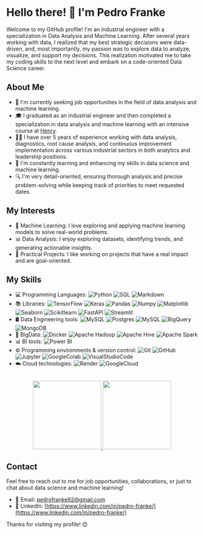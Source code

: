 # Hello there! 👋 I'm Pedro Franke

Welcome to my GitHub profile! I'm an industrial engineer with a specialization in Data Analysis and Machine Learning. After several years working with data, I realized that my best strategic decisions were data-driven, and, most importantly, my passion was to explore data to analyze, visualize, and support my decisions. This realization motivated me to take my coding skills to the next level and embark on a code-oriented Data Science career.

## About Me
- 💼 I'm currently seeking job opportunities in the field of data analysis and machine learning.
- 🎓 I graduated as an industrial engineer and then completed a specialization in data analysis and machine learning with an intensive course at [Henry](https://www.soyhenry.com/).
- 👨‍💻 I have over 5 years of experience working with data analysis, diagnostics, root cause analysis, and continuous improvement implementation across various industrial sectors in both analytics and leadership positions.
- 🌱 I'm constantly learning and enhancing my skills in data science and machine learning.
- 🔍 I'm very detail-oriented, ensuring thorough analysis and precise problem-solving while keeping track of priorities to meet requested dates.

## My Interests
- 🤖 Machine Learning: I love exploring and applying machine learning models to solve real-world problems.
- 📊 Data Analysis: I enjoy exploring datasets, identifying trends, and generating actionable insights.
- 🚀 Practical Projects: I like working on projects that have a real impact and are goal-oriented.

## My Skills
- 💻 Programming Languages:
  ![Python](https://img.shields.io/badge/-Python-333333?style=flat&logo=python)
  ![SQL](https://img.shields.io/badge/-SQL-333333?style=flat&logo=sql)
  ![Markdown](https://img.shields.io/badge/-Markdown-333333?style=flat&logo=markdown)
- 📚 Libraries:
  ![TensorFlow](https://img.shields.io/badge/-TensorFlow-333333?style=flat&logo=tensorflow)
  ![Keras](https://img.shields.io/badge/-Keras-333333?style=flat&logo=keras)
  ![Pandas](https://img.shields.io/badge/-Pandas-333333?style=flat&logo=pandas)
  ![Numpy](https://img.shields.io/badge/-Numpy-333333?style=flat&logo=numpy)
  ![Matplotlib](https://img.shields.io/badge/-Matplotlib-333333?style=flat&logo=matplotlib)
  ![Seaborn](https://img.shields.io/badge/-Seaborn-333333?style=flat&logo=seaborn)
  ![Scikitlearn](https://img.shields.io/badge/-Scikitlearn-333333?style=flat&logo=scikitlearn)
  ![FastAPI](https://img.shields.io/badge/-FastAPI-333333?style=flat&logo=fastapi)
  ![Streamlit](https://img.shields.io/badge/-Streamlit-333333?style=flat&logo=streamlit)
- 🛢 Data Engineering tools:
  ![MySQL](https://img.shields.io/badge/-MySQL-333333?style=flat&logo=MySQL)
  ![Postgres](https://img.shields.io/badge/-Postgres-333333?style=flat&logo=postgresql)
  ![MySQL](https://img.shields.io/badge/-MySQL-333333?style=flat&logo=MySQL)
  ![BigQuery](https://img.shields.io/badge/-BigQuery-333333?style=flat&logo=googlebigquery)
  ![MongoDB](https://img.shields.io/badge/-MongoDB-333333?style=flat&logo=mongodb)
- 🔧 BigData:
  ![Docker](https://img.shields.io/badge/-Docker-333333?style=flat&logo=docker)
  ![Apache Hadoop](https://img.shields.io/badge/-Apache%20Hadoop-333333?style=flat&logo=apache-hadoop)
  ![Apache Hive](https://img.shields.io/badge/-Apache%20Hive-333333?style=flat&logo=apache-hive)
  ![Apache Spark](https://img.shields.io/badge/-Apache%20Spark-333333?style=flat&logo=apache-spark)
- 📊 BI tools:
  ![Power BI](https://img.shields.io/badge/-Power%20BI-333333?style=flat&logo=powerbi)
- ⚙️ Programming environments & version control:
  ![Git](https://img.shields.io/badge/-Git-333333?style=flat&logo=git)
  ![GitHub](https://img.shields.io/badge/-GitHub-333333?style=flat&logo=github)
  ![Jupyter](https://img.shields.io/badge/-Jupyter-333333?style=flat&logo=jupyter)
  ![GoogleColab](https://img.shields.io/badge/-Google_Colab-333333?style=flat&logo=googlecolab&logoColor=F9AB00)
  ![VisualStudioCode](https://img.shields.io/badge/-Visual%20Studio%20Code-333333?style=flat&logo=visual-studio-code&logoColor=007ACC)
- ☁️ Cloud technologies:
  ![Render](https://img.shields.io/badge/-Render-333333?style=flat&logo=render)
  ![GoogleCloud](https://img.shields.io/badge/-Google%20Cloud-333333?style=flat&logo=googlecloud)

<p align="center">
<br/>

<a href="[https://github.com/pedrofranke](https://github.com/pedrofranke)">
  <img height="180em" src="https://github-readme-stats.vercel.app/api?username=pedrofranke" />
  <img height="180em" src="https://github-readme-stats.vercel.app/api/top-langs/?username=pedrofranke" />
</a>

<br/>
</p>

## Contact
Feel free to reach out to me for job opportunities, collaborations, or just to chat about data science and machine learning!

- 📧 Email: [pedrofranke92@gmail.com](mailto:pedrofranke92@gmail.com)
- 💼 LinkedIn: [https://www.linkedin.com/in/pedro-franke/](https://www.linkedin.com/in/pedro-franke/)

Thanks for visiting my profile! 😊
